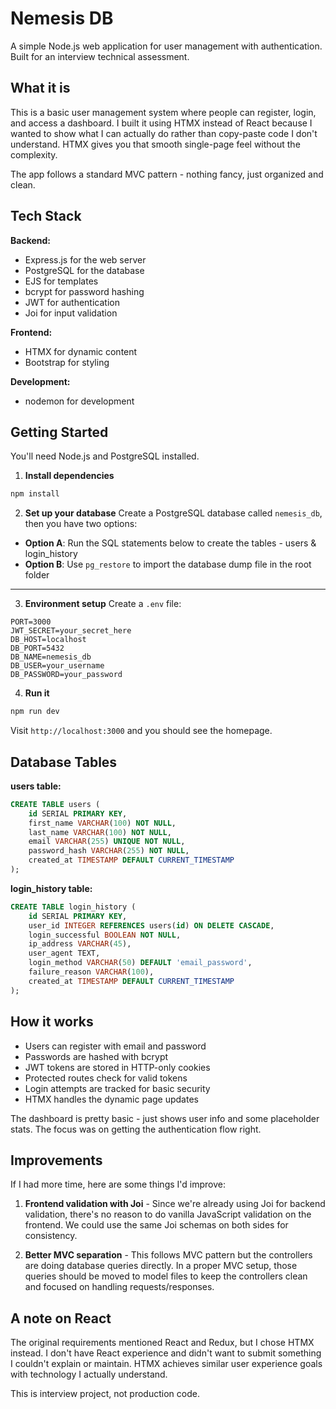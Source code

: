 # Nemesis DB

A simple Node.js web application for user management with authentication. Built for an interview technical assessment.

## What it is

This is a basic user management system where people can register, login, and access a dashboard. I built it using HTMX instead of React because I wanted to show what I can actually do rather than copy-paste code I don't understand. HTMX gives you that smooth single-page feel without the complexity.

The app follows a standard MVC pattern - nothing fancy, just organized and clean.

## Tech Stack

**Backend:**
- Express.js for the web server
- PostgreSQL for the database
- EJS for templates
- bcrypt for password hashing
- JWT for authentication
- Joi for input validation

**Frontend:**
- HTMX for dynamic content
- Bootstrap for styling

**Development:**
- nodemon for development

## Getting Started

You'll need Node.js and PostgreSQL installed.

1. **Install dependencies**
```bash
npm install
```

2. **Set up your database**
Create a PostgreSQL database called `nemesis_db`, then you have two options:

- **Option A**: Run the SQL statements below to create the tables - users & login_history
- **Option B**: Use `pg_restore` to import the database dump file in the root folder

---

3. **Environment setup**
Create a `.env` file:
```env
PORT=3000
JWT_SECRET=your_secret_here
DB_HOST=localhost
DB_PORT=5432
DB_NAME=nemesis_db
DB_USER=your_username
DB_PASSWORD=your_password
```

4. **Run it**
```bash
npm run dev
```

Visit `http://localhost:3000` and you should see the homepage.

## Database Tables

**users table:**
```sql
CREATE TABLE users (
    id SERIAL PRIMARY KEY,
    first_name VARCHAR(100) NOT NULL,
    last_name VARCHAR(100) NOT NULL,
    email VARCHAR(255) UNIQUE NOT NULL,
    password_hash VARCHAR(255) NOT NULL,
    created_at TIMESTAMP DEFAULT CURRENT_TIMESTAMP
);
```

**login_history table:**
```sql
CREATE TABLE login_history (
    id SERIAL PRIMARY KEY,
    user_id INTEGER REFERENCES users(id) ON DELETE CASCADE,
    login_successful BOOLEAN NOT NULL,
    ip_address VARCHAR(45),
    user_agent TEXT,
    login_method VARCHAR(50) DEFAULT 'email_password',
    failure_reason VARCHAR(100),
    created_at TIMESTAMP DEFAULT CURRENT_TIMESTAMP
);
```

## How it works

- Users can register with email and password
- Passwords are hashed with bcrypt
- JWT tokens are stored in HTTP-only cookies
- Protected routes check for valid tokens
- Login attempts are tracked for basic security
- HTMX handles the dynamic page updates

The dashboard is pretty basic - just shows user info and some placeholder stats. The focus was on getting the authentication flow right.

## Improvements

If I had more time, here are some things I'd improve:

1. **Frontend validation with Joi** - Since we're already using Joi for backend validation, there's no reason to do vanilla JavaScript validation on the frontend. We could use the same Joi schemas on both sides for consistency.

2. **Better MVC separation** - This follows MVC pattern but the controllers are doing database queries directly. In a proper MVC setup, those queries should be moved to model files to keep the controllers clean and focused on handling requests/responses.

## A note on React

The original requirements mentioned React and Redux, but I chose HTMX instead. I don't have React experience and didn't want to submit something I couldn't explain or maintain. HTMX achieves similar user experience goals with technology I actually understand.

This is interview project, not production code.

